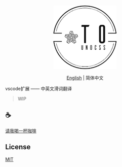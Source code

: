<p align="center">
<img height="200" src="./assets/kv.png" alt="to unocss">
</p>
<p align="center"> <a href="./README.md">English</a> | 简体中文</p>

vscode扩展  ——  中英文滑词翻译

>WIP

## :coffee:

[请我喝一杯咖啡](https://github.com/Simon-He95/sponsor)

## License

[MIT](./license)

